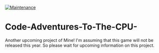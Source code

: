 [![Maintenance](https://img.shields.io/badge/Maintained%3F-no-red.svg)](https://GitHub.com/Naereen/StrapDown.js/graphs/commit-activity)

# Code-Adventures-To-The-CPU-

Another upcoming project of Mine! I'm assuming that this game will not be released this year. So please wait for upcoming information on this project.
